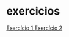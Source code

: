 # exercicios
<a href =" https://vinicios000.github.io/exercicios/LANDING-PAG-1/site.html "> Exercício 1 </a>
<a href =" https://vinicios000.github.io/exercicios/LANDING-PAG-2/Index.html "> Exercício 2 </a>
